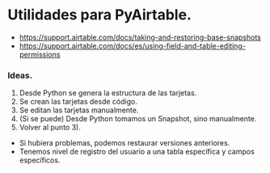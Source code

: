 # Utilidades para PyAirtable.

- https://support.airtable.com/docs/taking-and-restoring-base-snapshots
- https://support.airtable.com/docs/es/using-field-and-table-editing-permissions


### Ideas.
1. Desde Python se genera la estructura de las tarjetas.
2. Se crean las tarjetas desde código.
3. Se editan las tarjetas manualmente.
4. (Si se puede) Desde Python tomamos un Snapshot, sino manualmente.
5. Volver al punto 3).

- Si hubiera problemas, podemos restaurar versiones anteriores.
- Tenemos nivel de registro del usuario a una tabla específica y campos específicos.


